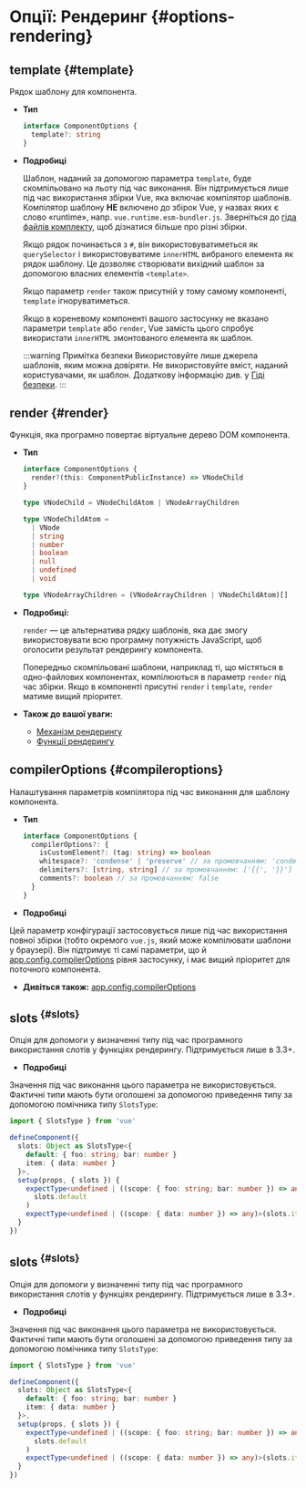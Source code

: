 # Опції: Рендеринг {#options-rendering}

## template {#template}

Рядок шаблону для компонента.

- **Тип**

  ```ts
  interface ComponentOptions {
    template?: string
  }
  ```

- **Подробиці**

  Шаблон, наданий за допомогою параметра `template`, буде скомпільовано на льоту під час виконання. Він підтримується лише під час використання збірки Vue, яка включає компілятор шаблонів. Компілятор шаблону **НЕ** включено до збірок Vue, у назвах яких є слово «runtime», напр. `vue.runtime.esm-bundler.js`. Зверніться до [гіда файлів комплекту](https://github.com/vuejs/core/tree/main/packages/vue#which-dist-file-to-use), щоб дізнатися більше про різні збірки.

  Якщо рядок починається з `#`, він використовуватиметься як `querySelector` і використовуватиме `innerHTML` вибраного елемента як рядок шаблону. Це дозволяє створювати вихідний шаблон за допомогою власних елементів `<template>`.

  Якщо параметр `render` також присутній у тому самому компоненті, `template` ігноруватиметься.

  Якщо в кореневому компоненті вашого застосунку не вказано параметри `template` або `render`, Vue замість цього спробує використати `innerHTML` змонтованого елемента як шаблон.

  :::warning Примітка безпеки
  Використовуйте лише джерела шаблонів, яким можна довіряти. Не використовуйте вміст, наданий користувачами, як шаблон. Додаткову інформацію див. у [Гіді безпеки](/guide/best-practices/security#rule-no-1-never-use-non-trusted-templates).
  :::

## render {#render}

Функція, яка програмно повертає віртуальне дерево DOM компонента.

- **Тип**

  ```ts
  interface ComponentOptions {
    render?(this: ComponentPublicInstance) => VNodeChild
  }

  type VNodeChild = VNodeChildAtom | VNodeArrayChildren

  type VNodeChildAtom =
    | VNode
    | string
    | number
    | boolean
    | null
    | undefined
    | void

  type VNodeArrayChildren = (VNodeArrayChildren | VNodeChildAtom)[]
  ```

- **Подробиці:**

  `render` — це альтернатива рядку шаблонів, яка дає змогу використовувати всю програмну потужність JavaScript, щоб оголосити результат рендерингу компонента.

  Попередньо скомпільовані шаблони, наприклад ті, що містяться в одно-файлових компонентах, компілюються в параметр `render` під час збірки. Якщо в компоненті присутні `render` і `template`, `render` матиме вищий пріоритет.

- **Також до вашої уваги:**
  - [Механізм рендерингу](/guide/extras/rendering-mechanism)
  - [Функції рендерингу](/guide/extras/render-function)

## compilerOptions {#compileroptions}

Налаштування параметрів компілятора під час виконання для шаблону компонента.

- **Тип**

  ```ts
  interface ComponentOptions {
    compilerOptions?: {
      isCustomElement?: (tag: string) => boolean
      whitespace?: 'condense' | 'preserve' // за промовчанням: 'condense'
      delimiters?: [string, string] // за промовчанням: ['{{', '}}']
      comments?: boolean // за промовчанням: false
    }
  }
  ```

- **Подробиці**

Цей параметр конфігурації застосовується лише під час використання повної збірки (тобто окремого `vue.js`, який може компілювати шаблони у браузері). Він підтримує ті самі параметри, що й [app.config.compilerOptions](/api/application#app-config-compileroptions) рівня застосунку, і має вищий пріоритет для поточного компонента.

- **Дивіться також:** [app.config.compilerOptions](/api/application#app-config-compileroptions)

## slots<sup class="vt-badge ts"/> {#slots}

Опція для допомоги у визначенні типу під час програмного використання слотів у функціях рендерингу. Підтримується лише в 3.3+.

- **Подробиці**

Значення під час виконання цього параметра не використовується. Фактичні типи мають бути оголошені за допомогою приведення типу за допомогою помічника типу `SlotsType`:

```ts
import { SlotsType } from 'vue'

defineComponent({
  slots: Object as SlotsType<{
    default: { foo: string; bar: number }
    item: { data: number }
  }>,
  setup(props, { slots }) {
    expectType<undefined | ((scope: { foo: string; bar: number }) => any)>(
      slots.default
    )
    expectType<undefined | ((scope: { data: number }) => any)>(slots.item)
  }
})
```

## slots<sup class="vt-badge ts"/> {#slots}

Опція для допомоги у визначенні типу під час програмного використання слотів у функціях рендерингу. Підтримується лише в 3.3+.

- **Подробиці**

Значення під час виконання цього параметра не використовується. Фактичні типи мають бути оголошені за допомогою приведення типу за допомогою помічника типу `SlotsType`:

```ts
import { SlotsType } from 'vue'

defineComponent({
  slots: Object as SlotsType<{
    default: { foo: string; bar: number }
    item: { data: number }
  }>,
  setup(props, { slots }) {
    expectType<undefined | ((scope: { foo: string; bar: number }) => any)>(
      slots.default
    )
    expectType<undefined | ((scope: { data: number }) => any)>(slots.item)
  }
})
```
